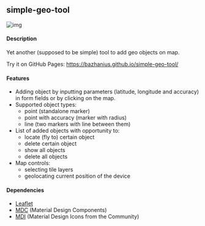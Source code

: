 ## simple-geo-tool
![img](https://repository-images.githubusercontent.com/194441323/39f32f00-a1b2-11e9-879d-89f8fc50f4b1)

#### Description
Yet another (supposed to be simple) tool to add geo objects on map.

Try it on GitHub Pages: https://bazhanius.github.io/simple-geo-tool/

#### Features
- Adding object by inputting parameters (latitude, longitude and accuracy) in form fields or by clicking on the map.
- Supported object types:
  - point (standalone marker)
  - point with accuracy (marker with radius)
  - line (two markers with line between them)
- List of added objects with opportunity to:
  - locate (fly to) certain object
  - delete certain object
  - show  all objects
  - delete all objects
- Map controls:
  - selecting tile layers
  - geolocating current position of the device

#### Dependencies
- [Leaflet](https://github.com/Leaflet/Leaflet)
- [MDC](https://github.com/material-components/material-components-web) (Material Design Components)
- [MDI](https://github.com/Templarian/MaterialDesign) (Material Design Icons from the Community)
